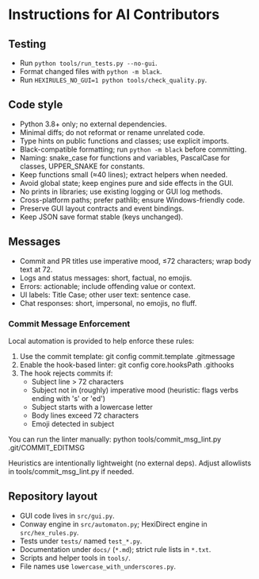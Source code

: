 # Instructions for AI Contributors

## Testing
- Run `python tools/run_tests.py --no-gui`.
- Format changed files with `python -m black`.
- Run `HEXIRULES_NO_GUI=1 python tools/check_quality.py`.

## Code style
- Python 3.8+ only; no external dependencies.
- Minimal diffs; do not reformat or rename unrelated code.
- Type hints on public functions and classes; use explicit imports.
- Black-compatible formatting; run `python -m black` before committing.
- Naming: snake_case for functions and variables, PascalCase for classes, UPPER_SNAKE for constants.
- Keep functions small (≈40 lines); extract helpers when needed.
- Avoid global state; keep engines pure and side effects in the GUI.
- No prints in libraries; use existing logging or GUI log methods.
- Cross-platform paths; prefer pathlib; ensure Windows-friendly code.
- Preserve GUI layout contracts and event bindings.
- Keep JSON save format stable (keys unchanged).

## Messages
- Commit and PR titles use imperative mood, ≤72 characters; wrap body text at 72.
- Logs and status messages: short, factual, no emojis.
- Errors: actionable; include offending value or context.
- UI labels: Title Case; other user text: sentence case.
- Chat responses: short, impersonal, no emojis, no fluff.

### Commit Message Enforcement
Local automation is provided to help enforce these rules:

1. Use the commit template:
	git config commit.template .gitmessage
2. Enable the hook-based linter:
	git config core.hooksPath .githooks
3. The hook rejects commits if:
	- Subject line > 72 characters
	- Subject not in (roughly) imperative mood (heuristic: flags verbs ending with 's' or 'ed')
	- Subject starts with a lowercase letter
	- Body lines exceed 72 characters
	- Emoji detected in subject

You can run the linter manually:
	python tools/commit_msg_lint.py .git/COMMIT_EDITMSG

Heuristics are intentionally lightweight (no external deps). Adjust allowlists in tools/commit_msg_lint.py if needed.

## Repository layout
- GUI code lives in `src/gui.py`.
- Conway engine in `src/automaton.py`; HexiDirect engine in `src/hex_rules.py`.
- Tests under `tests/` named `test_*.py`.
- Documentation under `docs/` (`*.md`); strict rule lists in `*.txt`.
- Scripts and helper tools in `tools/`.
- File names use `lowercase_with_underscores.py`.
